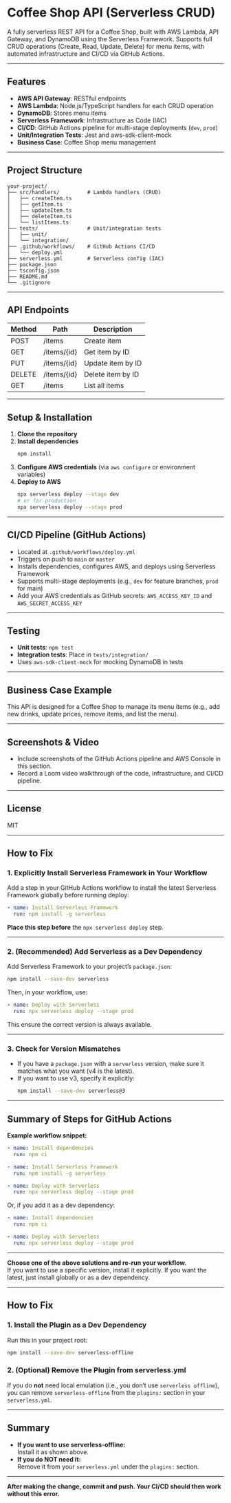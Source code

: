 # Coffee Shop API (Serverless CRUD)

A fully serverless REST API for a Coffee Shop, built with AWS Lambda, API Gateway, and DynamoDB using the Serverless Framework. Supports full CRUD operations (Create, Read, Update, Delete) for menu items, with automated infrastructure and CI/CD via GitHub Actions.

---

## Features
- **AWS API Gateway**: RESTful endpoints
- **AWS Lambda**: Node.js/TypeScript handlers for each CRUD operation
- **DynamoDB**: Stores menu items
- **Serverless Framework**: Infrastructure as Code (IAC)
- **CI/CD**: GitHub Actions pipeline for multi-stage deployments (`dev`, `prod`)
- **Unit/Integration Tests**: Jest and aws-sdk-client-mock
- **Business Case**: Coffee Shop menu management

---

## Project Structure
```
your-project/
├── src/handlers/         # Lambda handlers (CRUD)
│   ├── createItem.ts
│   ├── getItem.ts
│   ├── updateItem.ts
│   ├── deleteItem.ts
│   └── listItems.ts
├── tests/                # Unit/integration tests
│   ├── unit/
│   └── integration/
├── .github/workflows/    # GitHub Actions CI/CD
│   └── deploy.yml
├── serverless.yml        # Serverless config (IAC)
├── package.json
├── tsconfig.json
├── README.md
└── .gitignore
```

---

## API Endpoints
| Method | Path         | Description         |
|--------|--------------|--------------------|
| POST   | /items       | Create item        |
| GET    | /items/{id}  | Get item by ID     |
| PUT    | /items/{id}  | Update item by ID  |
| DELETE | /items/{id}  | Delete item by ID  |
| GET    | /items       | List all items     |

---

## Setup & Installation
1. **Clone the repository**
2. **Install dependencies**
   ```bash
   npm install
   ```
3. **Configure AWS credentials** (via `aws configure` or environment variables)
4. **Deploy to AWS**
   ```bash
   npx serverless deploy --stage dev
   # or for production
   npx serverless deploy --stage prod
   ```

---

## CI/CD Pipeline (GitHub Actions)
- Located at `.github/workflows/deploy.yml`
- Triggers on push to `main` or `master`
- Installs dependencies, configures AWS, and deploys using Serverless Framework
- Supports multi-stage deployments (e.g., `dev` for feature branches, `prod` for main)
- Add your AWS credentials as GitHub secrets: `AWS_ACCESS_KEY_ID` and `AWS_SECRET_ACCESS_KEY`

---

## Testing
- **Unit tests**: `npm test`
- **Integration tests**: Place in `tests/integration/`
- Uses `aws-sdk-client-mock` for mocking DynamoDB in tests

---

## Business Case Example
This API is designed for a Coffee Shop to manage its menu items (e.g., add new drinks, update prices, remove items, and list the menu).

---

## Screenshots & Video
- Include screenshots of the GitHub Actions pipeline and AWS Console in this section.
- Record a Loom video walkthrough of the code, infrastructure, and CI/CD pipeline.

---

## License
MIT 

---

## **How to Fix**

### 1. **Explicitly Install Serverless Framework in Your Workflow**

Add a step in your GitHub Actions workflow to install the latest Serverless Framework globally before running deploy:

```yaml
- name: Install Serverless Framework
  run: npm install -g serverless
```

**Place this step before** the `npx serverless deploy` step.

---

### 2. **(Recommended) Add Serverless as a Dev Dependency**

Add Serverless Framework to your project’s `package.json`:

```bash
npm install --save-dev serverless
```

Then, in your workflow, use:

```yaml
- name: Deploy with Serverless
  run: npx serverless deploy --stage prod
```

This ensure the correct version is always available.

---

### 3. **Check for Version Mismatches**

- If you have a `package.json` with a `serverless` version, make sure it matches what you want (v4 is the latest).
- If you want to use v3, specify it explicitly:
  ```bash
  npm install --save-dev serverless@3
  ```

---

## **Summary of Steps for GitHub Actions**

**Example workflow snippet:**
```yaml
- name: Install dependencies
  run: npm ci

- name: Install Serverless Framework
  run: npm install -g serverless

- name: Deploy with Serverless
  run: npx serverless deploy --stage prod
```

Or, if you add it as a dev dependency:
```yaml
- name: Install dependencies
  run: npm ci

- name: Deploy with Serverless
  run: npx serverless deploy --stage prod
```

---

**Choose one of the above solutions and re-run your workflow.**  
If you want to use a specific version, install it explicitly. If you want the latest, just install globally or as a dev dependency. 

---

## How to Fix

### 1. **Install the Plugin as a Dev Dependency**
Run this in your project root:
```bash
npm install --save-dev serverless-offline
```

### 2. **(Optional) Remove the Plugin from serverless.yml**
If you do **not** need local emulation (i.e., you don’t use `serverless offline`), you can remove `serverless-offline` from the `plugins:` section in your `serverless.yml`.

---

## Summary

- **If you want to use serverless-offline:**  
  Install it as shown above.
- **If you do NOT need it:**  
  Remove it from your `serverless.yml` under the `plugins:` section.

---

**After making the change, commit and push. Your CI/CD should then work without this error.** 
